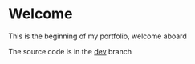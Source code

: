 # Welcome
This is the beginning of my portfolio, welcome aboard

The source code is in the [dev](https://github.com/TangyOhio/TangyOhio.github.io/tree/dev) branch
